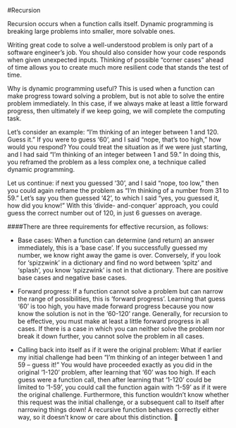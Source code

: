 #Recursion

Recursion occurs when a function calls itself. Dynamic programming is breaking large problems into smaller, more solvable ones.

Writing great code to solve a well-understood problem is only part of a software engineer’s job. You should also consider how your code responds when given unexpected inputs. Thinking of possible “corner cases” ahead of time allows you to create much more resilient code that stands the test of time.

Why is dynamic programming useful? This is used when a function can make progress toward solving a problem, but is not able to solve the entire problem immediately. In this case, if we always make at least a little forward progress, then ultimately if we keep going, we will complete the computing task.

Let’s consider an example: “I’m thinking of an integer between 1 and 120. Guess it.” If you were to guess ‘60’, and I said “nope, that’s too high,” how would you respond? You could treat the situation as if we were just starting, and I had said “I’m thinking of an integer between 1 and 59.” In doing this, you reframed the problem as a less complex one, a technique called dynamic programming.

Let us continue: if next you guessed ‘30’, and I said “nope, too low,” then you could again reframe the problem as “I’m thinking of a number from 31 to 59.” Let’s say you then guessed ‘42’, to which I said “yes, you guessed it, how did you know!” With this ‘divide- and-conquer’ approach, you could guess the correct number out of 120, in just 6 guesses on average.

####There are three requirements for effective recursion, as follows:
- Base cases:
When a function can determine (and return) an answer immediately, this is a ‘base case’. If you successfully guessed my number, we know right away the game is over. Conversely, if you look for ‘spizzwink’ in a dictionary and find no word between ‘spitz’ and ‘splash’, you know ‘spizzwink’ is not in that dictionary. There are positive base cases and negative base cases.

- Forward progress:
If a function cannot solve a problem but can narrow the range of possibilities, this is ‘forward progress’. Learning that guess ‘60’ is too high, you have made forward progress because you now know the solution is not in the ‘60-120’ range. Generally, for recursion to be effective, you must make at least a little forward progress in all cases. If there is a case in which you can neither solve the problem nor break it down further, you cannot solve the problem in all cases.

- Calling back into itself as if it were the original problem:
What if earlier my initial challenge had been “I’m thinking of an integer between 1 and 59 – guess it!” You would have proceeded exactly as you did in the original ‘1-120’ problem, after learning that ‘60’ was too high. If each guess were a function call, then after learning that ‘1-120’ could be limited to ‘1-59’, you could call the function again with ‘1-59’ as if it were the original challenge. Furthermore, this function wouldn’t know whether this request was the initial challenge, or a subsequent call to itself after narrowing things down! A recursive function behaves correctly either way, so it doesn’t know or care about this distinction. 
